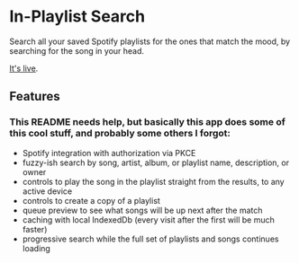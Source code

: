 # In-Playlist Search

Search all your saved Spotify playlists for the ones that match the mood, by searching for the song in your head.

[It's live](https://in-playlist-search.onrender.com/ 'In-Playlist Search').

## Features

### This README needs help, but basically this app does some of this cool stuff, and probably some others I forgot:

- Spotify integration with authorization via PKCE
- fuzzy-ish search by song, artist, album, or playlist name, description, or owner
- controls to play the song in the playlist straight from the results, to any active device
- controls to create a copy of a playlist
- queue preview to see what songs will be up next after the match
- caching with local IndexedDb (every visit after the first will be much faster)
- progressive search while the full set of playlists and songs continues loading
